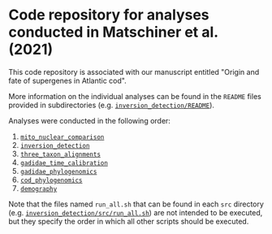 # Code repository for analyses conducted in Matschiner et al. (2021)

This code repository is associated with our manuscript entitled "Origin and fate of supergenes in Atlantic cod"<!--, which has been posted to BioRxiv ([]())-->.

More information on the individual analyses can be found in the `README` files provided in subdirectories (e.g. [`inversion_detection/README`](inversion_detection/README)).

Analyses were conducted in the following order:

1. [`mito_nuclear_comparison`](mito_nuclear_comparison)
2. [`inversion_detection`](inversion_detection)
3. [`three_taxon_alignments`](three_taxon_alignments)
4. [`gadidae_time_calibration`](gadidae_time_calibration)
5. [`gadidae_phylogenomics`](gadidae_phylogenomics)
6. [`cod_phylogenomics`](cod_phylogenomics)
7. [`demography`](demography)

Note that the files named `run_all.sh` that can be found in each `src` directory (e.g. [`inversion_detection/src/run_all.sh`](inversion_detection/src/run_all.sh)) are not intended to be executed, but they specify the order in which all other scripts should be executed.